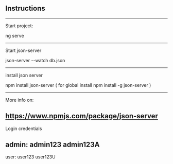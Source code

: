 Instructions
---------------
---------------
Start project: 

ng serve

---------------
Start json-server

json-server --watch db.json

---------------
install json server

npm install json-server ( for global install npm install -g json-server )

---------------
More info on: 

https://www.npmjs.com/package/json-server
---------------
Login credentials

admin: 
admin123
admin123A
----------------
user:
user123
user123U
